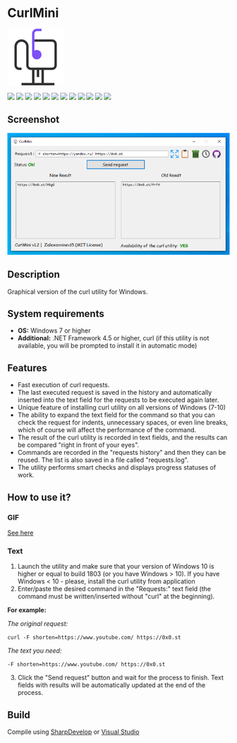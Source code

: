 # CurlMini

![alt](https://github.com/Zalexanninev15/CurlMini/blob/master/Logo.png?raw=true)

[![](https://img.shields.io/badge/platform-Windows-informational)](https://github.com/Zalexanninev15/CurlMini)
[![](https://img.shields.io/badge/written_on-.NET_Framework_4.5-512BD4.svg?logo=dotnet)](https://dotnet.microsoft.com/download/dotnet-framework/net45)
[![](https://img.shields.io/badge/written_on-C%23-%23239120.svg?logo=sharp&logoColor=white)](https://github.com/Zalexanninev15/CurlMini)
[![](https://img.shields.io/github/v/release/Zalexanninev15/CurlMini)](https://github.com/Zalexanninev15/CurlMini/releases/latest)
[![](https://img.shields.io/github/downloads/Zalexanninev15/CurlMini/total.svg)](https://github.com/Zalexanninev15/CurlMini/releases)
[![](https://img.shields.io/github/last-commit/Zalexanninev15/CurlMini)](https://github.com/Zalexanninev15/CurlMini/commits/master)
[![](https://img.shields.io/github/stars/Zalexanninev15/CurlMini.svg)](https://github.com/Zalexanninev15/CurlMini/stargazers)
[![](https://img.shields.io/github/forks/Zalexanninev15/CurlMini.svg)](https://github.com/Zalexanninev15/CurlMini/network/members)
[![](https://img.shields.io/github/issues/Zalexanninev15/CurlMini.svg)](https://github.com/Zalexanninev15/CurlMini/issues?q=is%3Aopen+is%3Aissue)
[![](https://img.shields.io/github/issues-closed/Zalexanninev15/CurlMini.svg)](https://github.com/Zalexanninev15/CurlMini/issues?q=is%3Aissue+is%3Aclosed)
[![](https://img.shields.io/badge/license-MIT-blue.svg)](LICENSE)
[![](https://img.shields.io/badge/Donate-FFDD00.svg?logo=buymeacoffee&logoColor=black)](https://z15.neocities.org/donate)

## Screenshot

![alt](https://github.com/Zalexanninev15/CurlMini/blob/master/CurlMini-Screenshot.png?raw=true)

## Description

Graphical version of the curl utility for Windows.

## System requirements

* **OS:** Windows 7 or higher
* **Additional:** .NET Framework 4.5 or higher, curl (if this utility is not available, you will be prompted to install it in automatic mode)

## Features

* Fast execution of curl requests.
* The last executed request is saved in the history and automatically inserted into the text field for the requests to be executed again later.
* Unique feature of installing curl utility on all versions of Windows (7-10)
* The ability to expand the text field for the command so that you can check the request for indents, unnecessary spaces, or even line breaks, which of course will affect the performance of the command.
* The result of the curl utility is recorded in text fields, and the results can be compared "right in front of your eyes".
* Commands are recorded in the "requests history" and then they can be reused. The list is also saved in a file called "requests.log".
* The utility performs smart checks and displays progress statuses of work.

## How to use it?

### GIF

[See here](https://github.com/Zalexanninev15/CurlMini/blob/master/CurlMini-Example.gif)

### Text

1. Launch the utility and make sure that your version of Windows 10 is higher or equal to build 1803 (or you have Windows > 10). If you have Windows < 10 - please, install the curl utility from application
2. Enter/paste the desired command in the "Requests:" text field (the command must be written/inserted without "curl" at the beginning).

**For example:**

*The original request:*

```batch
curl -F shorten=https://www.youtube.com/ https://0x0.st
```

*The text you need:*

```console
-F shorten=https://www.youtube.com/ https://0x0.st
```

3. Click the "Send request" button and wait for the process to finish. Text fields with results will be automatically updated at the end of the process.

## Build

Compile using [SharpDevelop](https://sourceforge.net/projects/sharpdevelop) or [Visual Studio](https://visualstudio.microsoft.com/vs)
